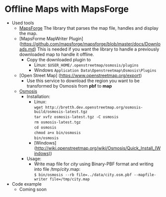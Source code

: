 # Offline Maps with MapsForge

* Used tools
  * [MapsForge](https://github.com/mapsforge/mapsforge) The library that parses the map file, handles and display the map.
  * [MapsForme MapWriter Plugin] (https://github.com/mapsforge/mapsforge/blob/master/docs/Downloads.md) This is needed if you want the library to handle a previously downloaded map to handle it offline.
    * Copy the downloaded plugin to 
      * Linux: `$USER_HOME/.openstreetmap/osmosis/plugins`
      * Windows `Application Data\Openstreetmap\Osmosis\Plugins` 
  * [Open Street Map] (https://www.openstreetmap.org/export) 
    * Use this service to download the region you want to be transformed by Osmosis from **pbf** to **map**
  * [Osmosis](http://wiki.openstreetmap.org/wiki/Osmosis)
    * Installation:
      * Linux:  <br/>
        `wget http://bretth.dev.openstreetmap.org/osmosis-build/osmosis-latest.tgz` <br/>
        `tar xvfz osmosis-latest.tgz -C osmosis` <br/>
        `rm osmosis-latest.tgz` <br/>
        `cd osmosis` <br/>
        `chmod a+x bin/osmosis` <br/>
        `bin/osmosis` <br/>
      * [Windows] (http://wiki.openstreetmap.org/wiki/Osmosis/Quick_Install_(Windows))
    * Usage:
      * Write map file for _city_ using Binary-PBF format and writing into file /tmp/_city_.map: <br/>
      `$ bin/osmosis --rb file=../data/city.osm.pbf --mapfile-writer file=/tmp/city.map`
* Code example
  * Coming soon
